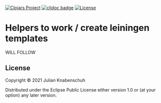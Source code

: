 [![Clojars Project](https://img.shields.io/clojars/v/jtk-dvlp/lein-tpl-helpers.svg)](https://clojars.org/jtk-dvlp/lein-tpl-helpers)
[![cljdoc badge](https://cljdoc.org/badge/jtk-dvlp/lein-tpl-helpers)](https://cljdoc.org/d/jtk-dvlp/lein-tpl-helpers/CURRENT)
[![License](https://img.shields.io/badge/License-EPL%202.0-red.svg)](https://opensource.org/licenses/EPL-2.0)


# Helpers to work / create leiningen templates

WILL FOLLOW

## License

Copyright © 2021 Julian Knabenschuh

Distributed under the Eclipse Public License either version 1.0 or (at
your option) any later version.

